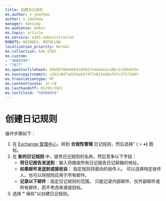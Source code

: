 ```yaml
---
title: 创建日记规则
ms.author: v-jmathew
author: v-jmathew
manager: dansimp
ms.audience: Admin
ms.topic: article
ms.service: o365-administration
ROBOTS: NOINDEX, NOFOLLOW
localization_priority: Normal
ms.collection: Adm_O365
ms.custom:
- "9004299"
- "7677"
ms.openlocfilehash: b0b95f8b6460418d92314dede2ca8bc1326b033e
ms.sourcegitcommit: c202c0df2d141e63f4f7eb13a56efbfc2f57348f
ms.translationtype: MT
ms.contentlocale: zh-CN
ms.lasthandoff: 03/05/2021
ms.locfileid: "50509659"
---
```

# <a name="create-a-journal-rule"></a>创建日记规则

操作步骤如下：

1. 在 [Exchange 管理中心](https://go.microsoft.com/fwlink/p/?linkid=2059104)，转到 **合规性管理** 日记规则，然后选择" ( >   **+)** 图标。
2. 在 **新的日记规则** 中，提供日记规则的名称，然后竞争以下字段：  
    - **将日记报告发送到**：输入将接收所有日记报告日记邮箱的地址。  
    - **如果邮件发送到或接收自**： 指定规则将面向的收件人。 可以选择特定收件人，也可以将规则应用于所有邮件。  
    - **记录以下邮件**：指定日记规则的范围。 只能记录内部邮件、仅外部邮件或所有邮件，而不考虑来源或目标。
3. 选择 **"** 保存"以创建日记规则。
